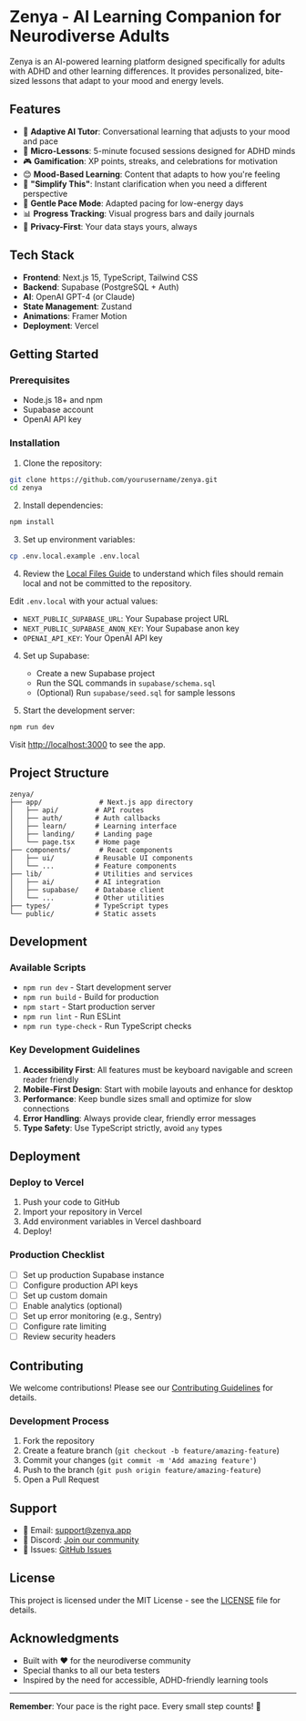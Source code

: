 # Zenya - AI Learning Companion for Neurodiverse Adults

Zenya is an AI-powered learning platform designed specifically for adults with ADHD and other learning differences. It provides personalized, bite-sized lessons that adapt to your mood and energy levels.

## Features

- 🧠 **Adaptive AI Tutor**: Conversational learning that adjusts to your mood and pace
- 🎯 **Micro-Lessons**: 5-minute focused sessions designed for ADHD minds
- 🎮 **Gamification**: XP points, streaks, and celebrations for motivation
- 😊 **Mood-Based Learning**: Content that adapts to how you're feeling
- 🌟 **"Simplify This"**: Instant clarification when you need a different perspective
- 🧘 **Gentle Pace Mode**: Adapted pacing for low-energy days
- 📊 **Progress Tracking**: Visual progress bars and daily journals
- 🔐 **Privacy-First**: Your data stays yours, always

## Tech Stack

- **Frontend**: Next.js 15, TypeScript, Tailwind CSS
- **Backend**: Supabase (PostgreSQL + Auth)
- **AI**: OpenAI GPT-4 (or Claude)
- **State Management**: Zustand
- **Animations**: Framer Motion
- **Deployment**: Vercel

## Getting Started

### Prerequisites

- Node.js 18+ and npm
- Supabase account
- OpenAI API key

### Installation

1. Clone the repository:
```bash
git clone https://github.com/yourusername/zenya.git
cd zenya
```

2. Install dependencies:
```bash
npm install
```

3. Set up environment variables:
```bash
cp .env.local.example .env.local
```

4. Review the [Local Files Guide](./LOCAL_FILES_GUIDE.md) to understand which files should remain local and not be committed to the repository.

Edit `.env.local` with your actual values:
- `NEXT_PUBLIC_SUPABASE_URL`: Your Supabase project URL
- `NEXT_PUBLIC_SUPABASE_ANON_KEY`: Your Supabase anon key
- `OPENAI_API_KEY`: Your OpenAI API key

4. Set up Supabase:
   - Create a new Supabase project
   - Run the SQL commands in `supabase/schema.sql`
   - (Optional) Run `supabase/seed.sql` for sample lessons

5. Start the development server:
```bash
npm run dev
```

Visit [http://localhost:3000](http://localhost:3000) to see the app.

## Project Structure

```
zenya/
├── app/              # Next.js app directory
│   ├── api/         # API routes
│   ├── auth/        # Auth callbacks
│   ├── learn/       # Learning interface
│   ├── landing/     # Landing page
│   └── page.tsx     # Home page
├── components/       # React components
│   ├── ui/          # Reusable UI components
│   └── ...          # Feature components
├── lib/             # Utilities and services
│   ├── ai/          # AI integration
│   ├── supabase/    # Database client
│   └── ...          # Other utilities
├── types/           # TypeScript types
└── public/          # Static assets
```

## Development

### Available Scripts

- `npm run dev` - Start development server
- `npm run build` - Build for production
- `npm start` - Start production server
- `npm run lint` - Run ESLint
- `npm run type-check` - Run TypeScript checks

### Key Development Guidelines

1. **Accessibility First**: All features must be keyboard navigable and screen reader friendly
2. **Mobile-First Design**: Start with mobile layouts and enhance for desktop
3. **Performance**: Keep bundle sizes small and optimize for slow connections
4. **Error Handling**: Always provide clear, friendly error messages
5. **Type Safety**: Use TypeScript strictly, avoid `any` types

## Deployment

### Deploy to Vercel

1. Push your code to GitHub
2. Import your repository in Vercel
3. Add environment variables in Vercel dashboard
4. Deploy!

### Production Checklist

- [ ] Set up production Supabase instance
- [ ] Configure production API keys
- [ ] Set up custom domain
- [ ] Enable analytics (optional)
- [ ] Set up error monitoring (e.g., Sentry)
- [ ] Configure rate limiting
- [ ] Review security headers

## Contributing

We welcome contributions! Please see our [Contributing Guidelines](CONTRIBUTING.md) for details.

### Development Process

1. Fork the repository
2. Create a feature branch (`git checkout -b feature/amazing-feature`)
3. Commit your changes (`git commit -m 'Add amazing feature'`)
4. Push to the branch (`git push origin feature/amazing-feature`)
5. Open a Pull Request

## Support

- 📧 Email: support@zenya.app
- 💬 Discord: [Join our community](https://discord.gg/zenya)
- 🐛 Issues: [GitHub Issues](https://github.com/yourusername/zenya/issues)

## License

This project is licensed under the MIT License - see the [LICENSE](LICENSE) file for details.

## Acknowledgments

- Built with ❤️ for the neurodiverse community
- Special thanks to all our beta testers
- Inspired by the need for accessible, ADHD-friendly learning tools

---

**Remember**: Your pace is the right pace. Every small step counts! 🌟